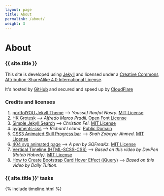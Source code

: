 ```yaml
---
layout: page
title: About
permalink: /about/
weight: 3
---
```


# About
### {{ site.title }}
This site is developed using [Jekyll](https://jekyllrb.com) and licensed under a <a rel="license" href="https://creativecommons.org/licenses/by-sa/4.0/">Creative Commons Attribution-ShareAlike 4.0 International License</a>.

It's hosted by [GitHub](https://github.com) and secured and speed up by [CloudFlare](https://cloudflare.com)

### Credits and licenses
1. [portfolYOU Jekyll Theme][portfolYOU-Jekyll-Theme] &#8212;-> _Youssef Raafat Nasry._ [MIT License][portfolYOU-License]
1. [HK Grotesk][HKGrotesk] &#8212;-> _Alfredo Marco Pradil._ [Open Font License][HKGrotesk-License]
1. [Simple Jekyll Search][Simple-Jekyll-Search] &#8212;-> _Christian Fei._ [MIT License][Simple-Jekyll-Search-License]
1. [pygments-css][pygments-css] &#8212;-> _Richard Leland._ [Public Domain][pygments-css-License]
1. [CSS3 Animated Skill Progress bar][skills-progress-bar] &#8212;-> _Shah Zobayer Ahmed._ [MIT License][codepen-MIT-License]
1. [404 svg animated page][404-page] &#8212;-> _A pen by SQFreaKz._ [MIT License][codepen-MIT-License]
1. [Vertical Timeline (HTML-SCSS-CSS)][vertical-timeline] &#8212;-> _Based on this video by DevPen (Rateb Habedy)._ [MIT License][codepen-MIT-License]
1. [How to Create Bootstrap Card Hover Effect (jQuery)][cards-hover] &#8212;-> _Based on this video by Daily Tuition._



[portfolYOU-Jekyll-Theme]: https://github.com/YoussefRaafatNasry/portfolYOU
[portfolYOU-License]: https://github.com/YoussefRaafatNasry/portfolYOU/blob/master/LICENSE
[HKGrotesk]: https://fontlibrary.org/en/font/hk-grotesk
[HKGrotesk-License]: https://scripts.sil.org/cms/scripts/page.php?site_id=nrsi&id=OFL
[Simple-Jekyll-Search]: https://github.com/christian-fei/Simple-Jekyll-Search
[Simple-Jekyll-Search-License]: https://github.com/christian-fei/Simple-Jekyll-Search/blob/master/LICENSE.md
[pygments-css]: https://github.com/richleland/pygments-css
[pygments-css-License]: https://github.com/richleland/pygments-css/blob/master/UNLICENSE.txt
[skills-progress-bar]: https://codepen.io/speeedsam/pen/VeOGEq
[cards-hover]: https://www.youtube.com/watch?v=2qQxwT-Qm5E
[vertical-timeline]: https://www.youtube.com/watch?v=TP4THzsAa3M&t=2s
[vertical-timeline-License]: https://blog.codepen.io/legal/licensing/
[404-page]: https://codepen.io/sqfreakz/pen/GJRJOY
[codepen-MIT-License]: https://blog.codepen.io/legal/licensing/

### {{ site.title }}&apos; tasks

<div class="row">
{% include timeline.html %}
</div>
